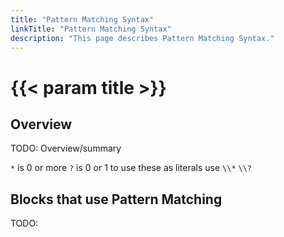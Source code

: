 ```yaml
---
title: "Pattern Matching Syntax"
linkTitle: "Pattern Matching Syntax"
description: "This page describes Pattern Matching Syntax."
---
```


# {{< param title >}}

## Overview

TODO: Overview/summary

`*` is 0 or more
`?` is 0 or 1
to use these as literals use `\\*` `\\?`

## Blocks that use Pattern Matching

TODO:
